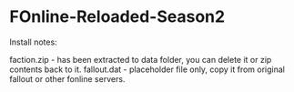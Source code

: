 # FOnline-Reloaded-Season2


Install notes:

faction.zip - has been extracted to data folder, you can delete it or zip contents back to it.
fallout.dat - placeholder file only, copy it from original fallout or other fonline servers.
